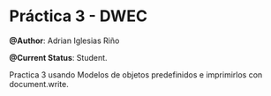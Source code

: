 # Práctica 3 - DWEC

**@Author**: Adrian Iglesias Riño

**@Current Status**: Student.

Practica 3 usando Modelos de objetos predefinidos e imprimirlos con document.write.